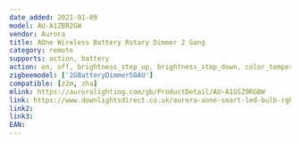 ```yaml
---
date_added: 2021-01-09
model: AU-A1ZBR2GW
vendor: Aurora
title: AOne Wireless Battery Rotary Dimmer 2 Gang
category: remote
supports: action, battery
action: on, off, brightness_step_up, brightness_step_down, color_temperature_step_up, color_temperature_step_down
zigbeemodel: ['2GBatteryDimmer50AU']
compatible: [z2m, zha]
mlink: https://auroralighting.com/gb/ProductDetail/AU-A1GSZ9RGBW
link: https://www.downlightsdirect.co.uk/aurora-aone-smart-led-bulb-rgb-tuneable-lamps.html
link2: 
link3: 
EAN: 
---
```

